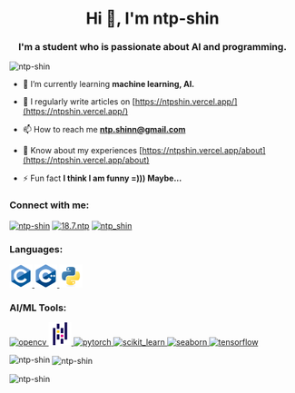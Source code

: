 <h1 align="center">Hi 👋, I'm ntp-shin</h1>
<h3 align="center">I'm a student who is passionate about AI and programming.</h3>

<p align="left"> <img src="https://komarev.com/ghpvc/?username=ntp-shin&label=Profile%20views&color=0e75b6&style=flat" alt="ntp-shin" /> </p>

- 🌱 I’m currently learning **machine learning, AI.**

- 📝 I regularly write articles on [https://ntpshin.vercel.app/](https://ntpshin.vercel.app/)

- 📫 How to reach me **ntp.shinn@gmail.com**

- 📄 Know about my experiences [https://ntpshin.vercel.app/about](https://ntpshin.vercel.app/about)

- ⚡ Fun fact **I think I am funny =))) Maybe...**

<h3 align="left">Connect with me:</h3>
<p align="left">
<a href="https://linkedin.com/in/ntp-shin" target="blank"><img align="center" src="https://raw.githubusercontent.com/rahuldkjain/github-profile-readme-generator/master/src/images/icons/Social/linked-in-alt.svg" alt="ntp-shin" height="30" width="40" /></a>
<a href="https://fb.com/18.7.ntp" target="blank"><img align="center" src="https://raw.githubusercontent.com/rahuldkjain/github-profile-readme-generator/master/src/images/icons/Social/facebook.svg" alt="18.7.ntp" height="30" width="40" /></a>
<a href="https://instagram.com/ntp_shin" target="blank"><img align="center" src="https://raw.githubusercontent.com/rahuldkjain/github-profile-readme-generator/master/src/images/icons/Social/instagram.svg" alt="ntp_shin" height="30" width="40" /></a>
</p>

<h3 align="left">Languages:</h3>
<p align="left"> <a href="https://www.cprogramming.com/" target="_blank" rel="noreferrer"> <img src="https://raw.githubusercontent.com/devicons/devicon/master/icons/c/c-original.svg" alt="c" width="40" height="40"/> </a> <a href="https://www.w3schools.com/cpp/" target="_blank" rel="noreferrer"> <img src="https://raw.githubusercontent.com/devicons/devicon/master/icons/cplusplus/cplusplus-original.svg" alt="cplusplus" width="40" height="40"/> </a> <a href="https://www.python.org" target="_blank" rel="noreferrer"> <img src="https://raw.githubusercontent.com/devicons/devicon/master/icons/python/python-original.svg" alt="python" width="40" height="40"/> </a> </p>

<h3 align="left">AI/ML Tools:</h3>
<p align="left">  <a href="https://opencv.org/" target="_blank" rel="noreferrer"> <img src="https://www.vectorlogo.zone/logos/opencv/opencv-icon.svg" alt="opencv" width="40" height="40"/> </a> <a href="https://pandas.pydata.org/" target="_blank" rel="noreferrer"> <img src="https://raw.githubusercontent.com/devicons/devicon/2ae2a900d2f041da66e950e4d48052658d850630/icons/pandas/pandas-original.svg" alt="pandas" width="40" height="40"/> </a> <a href="https://pytorch.org/" target="_blank" rel="noreferrer"> <img src="https://www.vectorlogo.zone/logos/pytorch/pytorch-icon.svg" alt="pytorch" width="40" height="40"/> </a> <a href="https://scikit-learn.org/" target="_blank" rel="noreferrer"> <img src="https://upload.wikimedia.org/wikipedia/commons/0/05/Scikit_learn_logo_small.svg" alt="scikit_learn" width="40" height="40"/> </a> <a href="https://seaborn.pydata.org/" target="_blank" rel="noreferrer"> <img src="https://seaborn.pydata.org/_images/logo-mark-lightbg.svg" alt="seaborn" width="40" height="40"/> </a> <a href="https://www.tensorflow.org" target="_blank" rel="noreferrer"> <img src="https://www.vectorlogo.zone/logos/tensorflow/tensorflow-icon.svg" alt="tensorflow" width="40" height="40"/> </a> </p>

<p><img align="left" src="https://github-readme-stats.vercel.app/api/top-langs?username=ntp-shin&show_icons=true&locale=en&layout=compact" alt="ntp-shin" /></p>

<p>&nbsp;<img align="center" src="https://github-readme-stats.vercel.app/api?username=ntp-shin&show_icons=true&locale=en" alt="ntp-shin" /></p>

<p><img align="center" src="https://github-readme-streak-stats.herokuapp.com/?user=ntp-shin&" alt="ntp-shin" /></p>
